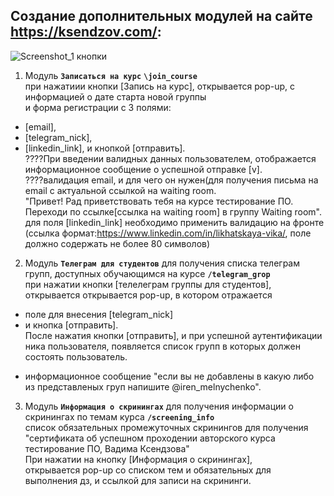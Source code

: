 ## Создание дополнительных модулей на сайте https://ksendzov.com/:

![Screenshot_1 кнопки](https://user-images.githubusercontent.com/124866801/230797659-d14ce354-96d2-44af-a022-d1da41f4bd06.jpg)

1. Модуль **`Запиcаться на курс`** **`\join_course`**  
при нажатиии кнопки [Запись на курс], открывается pop-up, с информацией о дате старта новой группы  
и форма регистрации с 3 полями:  
- [email],
- [telegram_nick],  
- [linkedin_link], 
и кнопкой [отправить].  
????При введении валидных данных пользователем, отображается информационное сообщение о успешной отправке [v].  
????валидация email, и для чего он нужен(для получения письма на email с актуальной ссылкой на waiting room.  
"Привет! Рад приветствовать тебя на курсе тестирование ПО. Переходи по ссылке[ссылка на waiting room] в группу Waiting room".
для поля [linkedin_link] необходимо применить валидацию на фронте (ссылка формат:https://www.linkedin.com/in/likhatskaya-vika/, поле должно содержать не более 80 символов)

2. Модуль **`Телеграм для студентов`** для получения списка телеграм групп, доступных обучающимся на курсе **`/telegram_grop`**  
при нажатии кнопки [телелеграм группы для студентов], открывается открывается pop-up, в котором отражается  
- поле для внесения [telegram_nick] 
- и кнопка [отправить].   
После нажатия кнопки [отправить], и при успешной аутентификации ника пользователя, появляется список групп в которых должен состоять пользователь.  
+ информационное сообщение "если вы не добавлены в какую либо из представленых груп напишите @iren_melnychenko". 

3. Модуль **`Информация о скринингах`** для получения информации о скринингах по темам курса  **`/screening_info`**  
список обязательных промежуточных скринингов для получения "сертификата об успешном проходении авторского курса тестирование ПО, Вадима Ксендзова"  
При нажатии на кнопку [Информация о скринингах],  
открывается pop-up со списком тем и обязательных для выполнения дз, и ссылкой для записи на скрининги.

